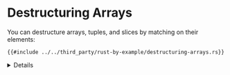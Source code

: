 # Destructuring Arrays

You can destructure arrays, tuples, and slices by matching on their elements:

```rust,editable
{{#include ../../third_party/rust-by-example/destructuring-arrays.rs}}
```

<details>

* Destructuring of slices of unknown length also works with patterns of fixed length.

```rust,editable
fn main() {
    inspect(&[0, -2, 3]);
    inspect(&[0, -2, 3, 4]);
}

#[rustfmt::skip]
fn inspect(slice: &[i32]) {
    println!("Tell me about {slice:?}");
    match slice {
        &[0, y, z] => println!("First is 0, y = {y}, and z = {z}"),
        &[1, ..]   => println!("First is 1 and the rest were ignored"),
        _          => println!("All elements were ignored"),
    }
}
```
* Show matching against the tail `[.., 9]` 
</details>
